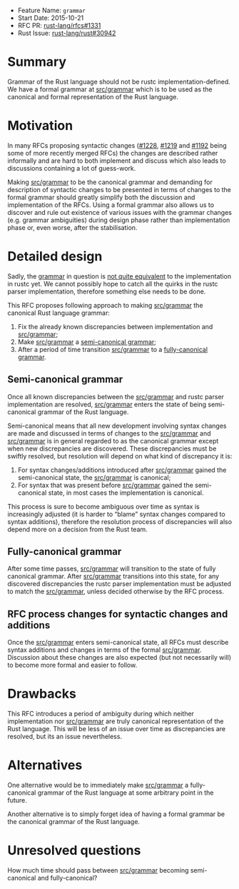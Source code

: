 - Feature Name: `grammar`
- Start Date: 2015-10-21
- RFC PR: [rust-lang/rfcs#1331](https://github.com/rust-lang/rfcs/pull/1331)
- Rust Issue: [rust-lang/rust#30942](https://github.com/rust-lang/rust/issues/30942)

# Summary
[summary]: #summary
[src/grammar]: https://github.com/rust-lang/rust/tree/master/src/grammar

Grammar of the Rust language should not be rustc implementation-defined. We have a formal grammar
at [src/grammar] which is to be used as the canonical and formal representation of the Rust
language.

# Motivation
[motivation]: #motivation
[#1228]: https://github.com/rust-lang/rfcs/blob/master/text/1228-placement-left-arrow.md
[#1219]: https://github.com/rust-lang/rfcs/blob/master/text/1219-use-group-as.md
[#1192]: https://github.com/rust-lang/rfcs/blob/master/text/1192-inclusive-ranges.md

In many RFCs proposing syntactic changes ([#1228], [#1219] and [#1192] being some of more recently
merged RFCs) the changes are described rather informally and are hard to both implement and
discuss which also leads to discussions containing a lot of guess-work.

Making [src/grammar] to be the canonical grammar and demanding for description of syntactic changes
to be presented in terms of changes to the formal grammar should greatly simplify both the
discussion and implementation of the RFCs. Using a formal grammar also allows us to discover and
rule out existence of various issues with the grammar changes (e.g. grammar ambiguities) during
design phase rather than implementation phase or, even worse, after the stabilisation.

# Detailed design
[design]: #detailed-design
[A-grammar]: https://github.com/rust-lang/rust/issues?utf8=✓&q=is:issue+is:open+label:A-grammar

Sadly, the [grammar][src/grammar] in question is [not quite equivalent][A-grammar] to the
implementation in rustc yet. We cannot possibly hope to catch all the quirks in the rustc parser
implementation, therefore something else needs to be done.

This RFC proposes following approach to making [src/grammar] the canonical Rust language grammar:

1. Fix the already known discrepancies between implementation and [src/grammar];
2. Make [src/grammar] a [semi-canonical grammar];
3. After a period of time transition [src/grammar] to a [fully-canonical grammar].

## Semi-canonical grammar
[semi-canonical grammar]: #semi-canonical-grammar

Once all known discrepancies between the [src/grammar] and rustc parser implementation are
resolved, [src/grammar] enters the state of being semi-canonical grammar of the Rust language.

Semi-canonical means that all new development involving syntax changes are made and discussed in
terms of changes to the [src/grammar] and [src/grammar] is in general regarded to as the canonical
grammar except when new discrepancies are discovered. These discrepancies must be swiftly resolved,
but resolution will depend on what kind of discrepancy it is:

1. For syntax changes/additions introduced after [src/grammar] gained the semi-canonical state, the
   [src/grammar] is canonical;
2. For syntax that was present before [src/grammar] gained the semi-canonical state, in most cases
   the implementation is canonical.

This process is sure to become ambiguous over time as syntax is increasingly adjusted (it is harder
to “blame” syntax changes compared to syntax additions), therefore the resolution process of
discrepancies will also depend more on a decision from the Rust team.

## Fully-canonical grammar
[fully-canonical grammar]: #fully-canonical-grammar

After some time passes, [src/grammar] will transition to the state of fully canonical grammar.
After [src/grammar] transitions into this state, for any discovered discrepancies the
rustc parser implementation must be adjusted to match the [src/grammar], unless decided otherwise
by the RFC process.

## RFC process changes for syntactic changes and additions

Once the [src/grammar] enters semi-canonical state, all RFCs must describe syntax additions and
changes in terms of the formal [src/grammar]. Discussion about these changes are also expected (but
not necessarily will) to become more formal and easier to follow.

# Drawbacks
[drawbacks]: #drawbacks

This RFC introduces a period of ambiguity during which neither implementation nor [src/grammar] are
truly canonical representation of the Rust language. This will be less of an issue over time as
discrepancies are resolved, but its an issue nevertheless.

# Alternatives
[alternatives]: #alternatives

One alternative would be to immediately make [src/grammar] a fully-canonical grammar of the Rust
language at some arbitrary point in the future.

Another alternative is to simply forget idea of having a formal grammar be the canonical grammar of
the Rust language.

# Unresolved questions
[unresolved]: #unresolved-questions

How much time should pass between [src/grammar] becoming semi-canonical and fully-canonical?
